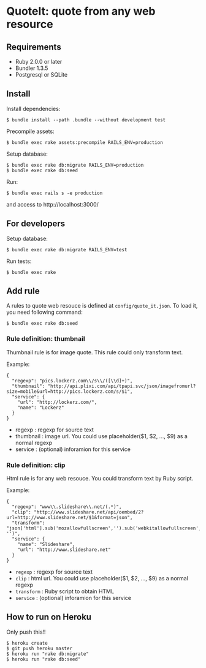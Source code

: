 # QuoteIt: quote from any web resource

## Requirements

 * Ruby 2.0.0 or later
 * Bundler 1.3.5
 * Postgresql or SQLite

## Install

Install dependencies:

    $ bundle install --path .bundle --without development test

Precompile assets:

    $ bundle exec rake assets:precompile RAILS_ENV=production

Setup database:

    $ bundle exec rake db:migrate RAILS_ENV=production
    $ bundle exec rake db:seed

Run:

    $ bundle exec rails s -e production

and access to http://localhost:3000/

## For developers

Setup database:

    $ bundle exec rake db:migrate RAILS_ENV=test

Run tests:

    $ bundle exec rake

## Add rule

A rules to quote web resouce is defined at `config/quote_it.json`. To load it, you need following command:

    $ bundle exec rake db:seed

### Rule definition: thumbnail

Thumbnail rule is for image quote. This rule could only transform text.

Example:

    {
      "regexp": "pics.lockerz.com\\/s\\/([\\d]+)",
      "thumbnail": "http://api.plixi.com/api/tpapi.svc/json/imagefromurl?size=mobile&url=http://pics.lockerz.com/s/$1",
      "service": {
        "url": "http://lockerz.com/",
        "name": "Lockerz"
      }
    }

 * regexp :    regexp for source text
 * thumbnail :    image url. You could use placeholder($1, $2, ..., $9) as a normal regexp
 * service :    (optional) inforamion for this service

### Rule definition: clip
Html rule is for any web resouce. You could transform text by Ruby script.

Example:

    {
      "regexp": "www\\.slideshare\\.net/(.*)",
      "clip": "http://www.slideshare.net/api/oembed/2?url=http://www.slideshare.net/$1&format=json",
      "transform": "json['html'].sub('mozallowfullscreen','').sub('webkitallowfullscreen','').sub('allowfullscreen', '')",
      "service": {
        "name": "Slideshare",
        "url": "http://www.slideshare.net"
      }
    }

 * `regexp` : regexp for source text
 * `clip` : html url. You could use placeholder($1, $2, ..., $9) as a normal regexp
 * `transform` : Ruby script to obtain HTML
 * `service` : (optional) inforamion for this service

## How to run on Heroku
Only push this!!

    $ heroku create
    $ git push heroku master
    $ heroku run "rake db:migrate"
    $ heroku run "rake db:seed"
